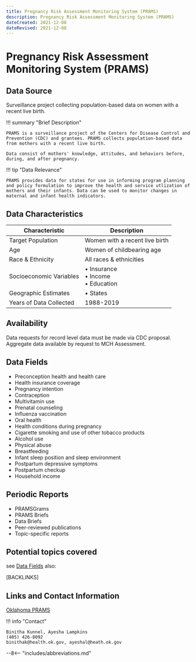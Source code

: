 ```yaml
---
title: Pregnancy Risk Assessment Monitoring System (PRAMS)
description: Pregnancy Risk Assessment Monitoring System (PRAMS)
dateCreated: 2021-12-08
dateRevised: 2021-12-08
---
```

# Pregnancy Risk Assessment Monitoring System (PRAMS)

## Data Source
Surveillance project collecting population-based data on women with a recent live birth.

!!! summary "Brief Description"

    PRAMS is a surveillance project of the Centers for Disease Control and Prevention (CDC) and grantees. PRAMS collects population-based data from mothers with a recent live birth. 

    Data consist of mothers' knowledge, attitudes, and behaviors before, during, and after pregnancy.

!!! tip "Data Relevance"

    PRAMS provides data for states for use in informing program planning and policy formulation to improve the health and service utlization of mothers and their infants. Data can be used to monitor changes in maternal and infant health indicators.

## Data Characteristics
| Characteristic          | Description                              |
|-------------------------|------------------------------------------|
| Target Population       | Women with a recent live birth           |
| Age                     | Women of childbearing age                |
| Race & Ethnicity        | All races & ethnicities                  |
| Socioeconomic Variables | • Insurance<br/>• Income<br/>• Education |
| Geographic Estimates    | • States                                 |
| Years of Data Collected | 1988-2019                                |

## Availability
Data requests for record level data must be made via CDC proposal. Aggregate data available by request to MCH Assessment.

## Data Fields
- Preconception health and health care
- Health insurance coverage
- Pregnancy intention
- Contraception
- Multivitamin use
- Prenatal counseling
- Influenza vaccination
- Oral health
- Health conditions during pregnancy
- Cigarette smoking and use of other tobacco products
- Alcohol use
- Physical abuse
- Breastfeeding
- Infant sleep position and sleep environment
- Postpartum depressive symptoms
- Postpartum checkup
- Household income

## Periodic Reports
- PRAMSGrams
- PRAMS Briefs
- Data Briefs
- Peer-reviewed publications
- Topic-specific reports

## Potential topics covered
see [Data Fields](#data-fields) also:

[BACKLINKS]

## Links and Contact Information
[Oklahoma PRAMS](https://oklahoma.gov/health/family-health/maternal-and-child-health-service/data-and-evaluation/pregnancy-risk-assessment-monitoring-system-prams.html)

!!! info "Contact"

    Binitha Kunnel, Ayesha Lampkins
    (405) 426-8092
    binithak@health.ok.gov, ayeshal@heath.ok.gov


--8<-- "includes/abbreviations.md"